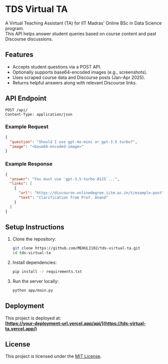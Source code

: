 # TDS Virtual TA

A Virtual Teaching Assistant (TA) for IIT Madras' Online BSc in Data Science program.  
This API helps answer student queries based on course content and past Discourse discussions.

## Features

- Accepts student questions via a POST API.
- Optionally supports base64-encoded images (e.g., screenshots).
- Uses scraped course data and Discourse posts (Jan–Apr 2025).
- Returns helpful answers along with relevant Discourse links.

## API Endpoint

```
POST /api/
Content-Type: application/json
```

### Example Request

```json
{
  "question": "Should I use gpt-4o-mini or gpt-3.5 turbo?",
  "image": "<base64-encoded-image>"
}
```

### Example Response

```json
{
  "answer": "You must use `gpt-3.5-turbo-0125`...",
  "links": [
    {
      "url": "https://discourse.onlinedegree.iitm.ac.in/t/example-post",
      "text": "Clarification from Prof. Anand"
    }
  ]
}
```

## Setup Instructions

1. Clone the repository:

   ```bash
   git clone https://github.com/MEHULI102/tds-virtual-ta.git
   cd tds-virtual-ta
   ```

2. Install dependencies:

   ```bash
   pip install -r requirements.txt
   ```

3. Run the server locally:

   ```bash
   python app/main.py
   ```

## Deployment

This project is deployed at:  
**[https://your-deployment-url.vercel.app/api/](https://tds-virtual-ta.vercel.app/)**  


## License

This project is licensed under the [MIT License](LICENSE).
